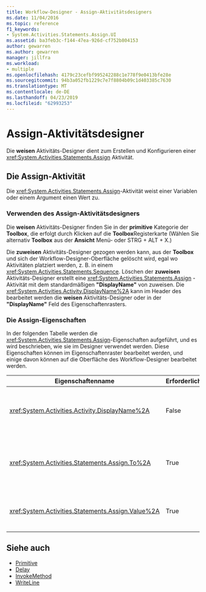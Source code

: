 ```yaml
---
title: Workflow-Designer - Assign-Aktivitätsdesigners
ms.date: 11/04/2016
ms.topic: reference
f1_keywords:
- System.Activities.Statements.Assign.UI
ms.assetid: ba3feb3c-f144-47ea-926d-cf752b804153
author: gewarren
ms.author: gewarren
manager: jillfra
ms.workload:
- multiple
ms.openlocfilehash: 4179c23cefbf995242288c1e778f9e0413bfe28e
ms.sourcegitcommit: 94b3a052fb1229c7e7f8804b09c1d403385c7630
ms.translationtype: MT
ms.contentlocale: de-DE
ms.lasthandoff: 04/23/2019
ms.locfileid: "62993253"
---
```

# <a name="assign-activity-designer"></a>Assign-Aktivitätsdesigner

Die **weisen** Aktivitäts-Designer dient zum Erstellen und Konfigurieren einer <xref:System.Activities.Statements.Assign> Aktivität.

## <a name="the-assign-activity"></a>Die Assign-Aktivität

Die <xref:System.Activities.Statements.Assign>-Aktivität weist einer Variablen oder einem Argument einen Wert zu.

### <a name="using-the-assign-activity-designer"></a>Verwenden des Assign-Aktivitätsdesigners

Die **weisen** Aktivitäts-Designer finden Sie in der **primitive** Kategorie der **Toolbox**, die erfolgt durch Klicken auf die **Toolbox**Registerkarte (Wählen Sie alternativ **Toolbox** aus der **Ansicht** Menü- oder STRG + ALT + X.)

Die **zuweisen** Aktivitäts-Designer gezogen werden kann, aus der **Toolbox** und sich der Workflow-Designer-Oberfläche gelöscht wird, egal wo Aktivitäten platziert werden, z. B. in einem <xref:System.Activities.Statements.Sequence>. Löschen der **zuweisen** Aktivitäts-Designer erstellt eine <xref:System.Activities.Statements.Assign> -Aktivität mit dem standardmäßigen **"DisplayName"** von zuweisen. Die <xref:System.Activities.Activity.DisplayName%2A> kann im Header des bearbeitet werden die **weisen** Aktivitäts-Designer oder in der **"DisplayName"** Feld des Eigenschaftenrasters.

### <a name="the-assign-properties"></a>Die Assign-Eigenschaften

In der folgenden Tabelle werden die <xref:System.Activities.Statements.Assign>-Eigenschaften aufgeführt, und es wird beschrieben, wie sie im Designer verwendet werden. Diese Eigenschaften können im Eigenschaftenraster bearbeitet werden, und einige davon können auf die Oberfläche des Workflow-Designer bearbeitet werden.

|Eigenschaftenname|Erforderlich|Verwendung|
|-|--------------|-|
|<xref:System.Activities.Activity.DisplayName%2A>|False|Der Anzeigename der <xref:System.Activities.Statements.Assign>-Aktivität. Der Standardwert lautet Assign. Obwohl der <xref:System.Activities.Activity.DisplayName%2A>-Wert nicht zwingend erforderlich ist, wird empfohlen, einen Anzeigenamen zu verwenden.|
|<xref:System.Activities.Statements.Assign.To%2A>|True|Die Variable oder das Argument, dem der <xref:System.Activities.Statements.Assign.Value%2A> zugewiesen wird. Der Wert muss ein gültiger Visual Basic-Bezeichner sein. Um die Eigenschaft festzulegen, geben Sie einen Visual Basic-Ausdruck in der **zu** Feld der **weisen** -Aktivitätsdesigner oder im Eigenschaftenraster.|
|<xref:System.Activities.Statements.Assign.Value%2A>|True|Der der Variablen zugewiesene Wert. Festlegen der <xref:System.Activities.Statements.Assign.Value%2A>, geben Sie einen Visual Basic-Ausdruck in der **Wert** Feld der **weisen** -Aktivitätsdesigner oder im Eigenschaftenraster.|

## <a name="see-also"></a>Siehe auch

- [Primitive](../workflow-designer/primitives-activity-designers.md)
- [Delay](../workflow-designer/delay-activity-designer.md)
- [InvokeMethod](../workflow-designer/invokemethod-activity-designer.md)
- [WriteLine](../workflow-designer/writeline-activity-designer.md)